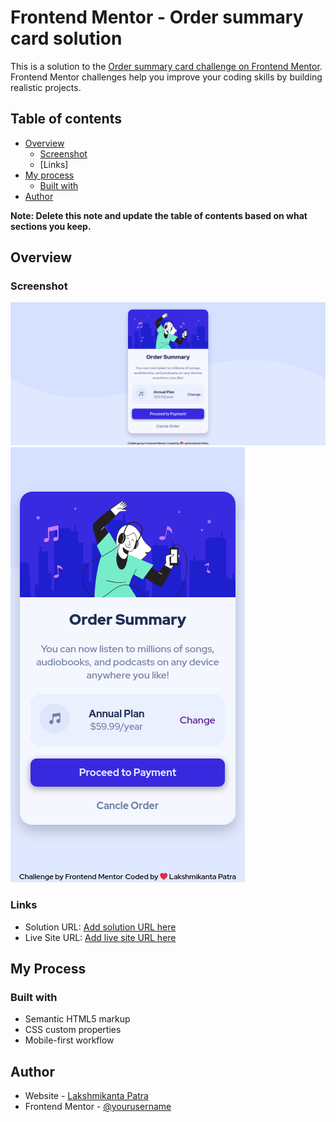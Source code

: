# Frontend Mentor - Order summary card solution

This is a solution to the [Order summary card challenge on Frontend Mentor](https://www.frontendmentor.io/challenges/order-summary-component-QlPmajDUj). Frontend Mentor challenges help you improve your coding skills by building realistic projects. 

## Table of contents

- [Overview](#overview)
  - [Screenshot](#screenshot)
  - [Links]
- [My process](#my-process)
  - [Built with](#built-with)
- [Author](#author)

**Note: Delete this note and update the table of contents based on what sections you keep.**

## Overview

### Screenshot

![Desktop View](./screenshot/desktop-view.png)
![Mobile View](./screenshot/mobile-view.png)

### Links

- Solution URL: [Add solution URL here](https://your-solution-url.com)
- Live Site URL: [Add live site URL here](https://www.lakshmikanta0013.github.io/projects/order-summary-component/)

## My Process

### Built with

- Semantic HTML5 markup
- CSS custom properties
- Mobile-first workflow

## Author

- Website - [Lakshmikanta Patra](https://lakshmikanta0013.github.io/)
- Frontend Mentor - [@yourusername](https://www.frontendmentor.io/profile/Lakshmikanta0013)
